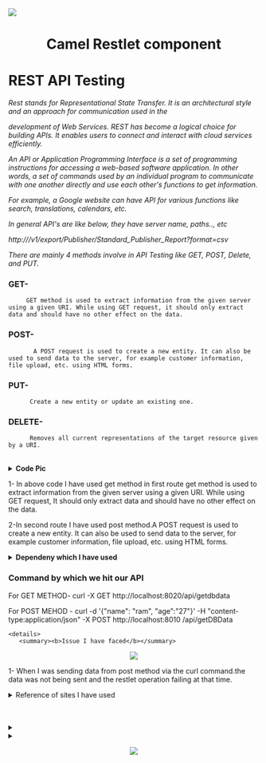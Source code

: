 <img src="https://ezeiatech.com/wp-content/uploads/2019/05/apache-camel-interview-questions.jpg">

<h1 align="center">Camel Restlet component <h1>



# REST API Testing

*Rest stands for Representational State Transfer. It is an architectural style and an approach for communication used in the* 

*development of Web Services. REST has become a logical choice for building APIs. It enables users to connect and interact with cloud services efficiently.*

*An API or Application Programming Interface is a set of programming instructions for accessing a web-based software application.
In other words, a set of commands used by an individual program to communicate with one another directly and use each other's functions to get information.*

*For example, a Google website can have API for various functions like search, translations, calendars, etc.*

*In general API's are like below, they have server name, paths.., etc*

*http://<server name>/v1/export/Publisher/Standard_Publisher_Report?format=csv*
  
  <em>There are mainly 4 methods involve in API Testing like GET, POST, Delete, and PUT.</em> 
  
  ### GET- 
         GET method is used to extract information from the given server using a given URI. While using GET request, it should only extract data and should have no other effect on the data. 

  ### POST-
           A POST request is used to create a new entity. It can also be used to send data to the server, for example customer information, file upload, etc. using HTML forms.
  
  ### PUT-
          Create a new entity or update an existing one.
  
  ### DELETE-
          Removes all current representations of the target resource given by a URI.
  
  <br>
  <details close="close"> 
  <summary><b>Code Pic</b></summary>   
 <p align ="center"><img src="https://user-images.githubusercontent.com/82276807/119935088-890ffc00-bfa4-11eb-9818-0a681b13a4e7.png"></p>
  </details>
  
 1- In above code I have used get method in first route get method is used to extract information from the given server using a given URI. While using GET request, It should only extract data and should have no other effect on the data. 
  
 2-In second route I have used post method.A POST request is used to create a new entity. It can also be used to send data to the server, for example customer information, file upload, etc. using HTML forms.
  
  
  
  


  <details close="close"> 
  <summary><b>Dependeny which I have used</b></summary>   
  
 <p align ="center"><img src= "https://user-images.githubusercontent.com/82276807/119937346-3cc6bb00-bfa8-11eb-815a-ce0ea42e0239.png"></p>
  </details>
  
  ###  Command by which we hit our API
  
  For GET METHOD- curl -X GET http://localhost:8020/api/getdbdata
  
  For POST MEHOD - curl -d '{"name": "ram", "age":"27"}' -H "content-type:application/json" -X POST http://localhost:8010    /api/getDBData  


  
     
    <details>
       <summary><b>Issue I have faced</b></summary>
 <p align ="center"><img src="https://user-images.githubusercontent.com/82276807/120450508-2062be00-c3ae-11eb-9990-daf4e68c3c63.png"></p>   
  </details>
  
 1- When I was sending data from post method via the curl command.the data was not being sent and the restlet operation failing at       that time.
 

  <details>
    <summary> Reference of sites I have used </summary>
  https://www.guru99.com/testing-rest-api-manually.html
  
  https://camel.apache.org/components/2.x/restlet-component.html
     </details>
  
  
  <br>
  <br>
   <details close="close"> 
  <summary><b><Output when we send data from post method using dummy API via curl command/b></summary></b></summary>
  
  <p align ="center"><img src="https://user-images.githubusercontent.com/82276807/119963539-d6509580-bfc5-11eb-8f95-b435dd1d996b.png"></p>
  </details>
  
 
  
 <details> 
    <summary><Ouput when we extract data from get method using dummy API via curl command</summary> 
  <p align ="center"><img src="https://user-images.githubusercontent.com/82276807/119965082-8246b080-bfc7-11eb-9415-c9976c000fc8.png"></p>
      </details>


  
  
  
  
  
  
  
  
  
  
  
